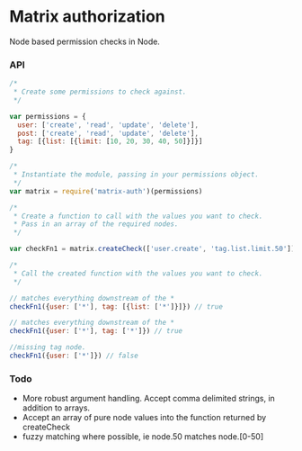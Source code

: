 # Matrix authorization

Node based permission checks in Node.

### API
```javascript
/*
 * Create some permissions to check against.
 */

var permissions = {
  user: ['create', 'read', 'update', 'delete'],
  post: ['create', 'read', 'update', 'delete'],
  tag: [{list: [{limit: [10, 20, 30, 40, 50]}]}]
}

/*
 * Instantiate the module, passing in your permissions object.
 */
var matrix = require('matrix-auth')(permissions)

/*
 * Create a function to call with the values you want to check.
 * Pass in an array of the required nodes.
 */

var checkFn1 = matrix.createCheck(['user.create', 'tag.list.limit.50'])

/*
 * Call the created function with the values you want to check.
 */

// matches everything downstream of the *
checkFn1({user: ['*'], tag: [{list: ['*']}]}) // true

// matches everything downstream of the *
checkFn1({user: ['*'], tag: ['*']}) // true

//missing tag node.
checkFn1({user: ['*']}) // false

```


### Todo

- More robust argument handling. Accept comma delimited strings, in addition to arrays.
- Accept an array of pure node values into the function returned by createCheck
- fuzzy matching where possible, ie node.50 matches node.[0-50]